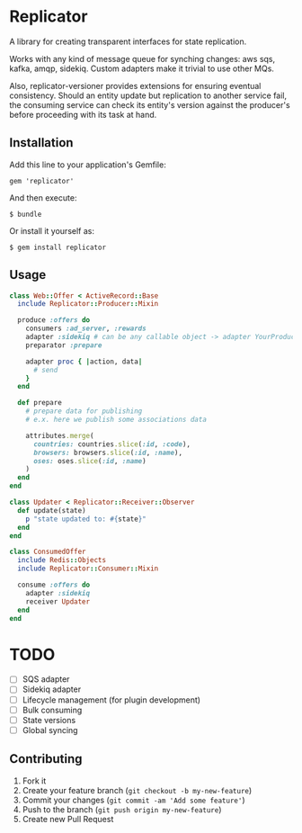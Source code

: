 # Replicator

A library for creating transparent interfaces for state replication.

Works with any kind of message queue for synching changes: aws sqs, kafka, amqp, sidekiq. Custom adapters make it trivial to use other MQs.

Also, replicator-versioner provides extensions for ensuring eventual consistency. Should an entity update but replication to another service fail, the consuming service can check its entity's version against the producer's before proceeding with its task at hand.

## Installation

Add this line to your application's Gemfile:

    gem 'replicator'

And then execute:

    $ bundle

Or install it yourself as:

    $ gem install replicator

## Usage

```ruby
class Web::Offer < ActiveRecord::Base
  include Replicator::Producer::Mixin

  produce :offers do
    consumers :ad_server, :rewards
    adapter :sidekiq # can be any callable object -> adapter YourProducerImplementation
    preparator :prepare

    adapter proc { |action, data|
      # send
    }
  end

  def prepare
    # prepare data for publishing
    # e.x. here we publish some associations data

    attributes.merge(
      countries: countries.slice(:id, :code),
      browsers: browsers.slice(:id, :name),
      oses: oses.slice(:id, :name)
    )
  end
end

class Updater < Replicator::Receiver::Observer
  def update(state)
    p "state updated to: #{state}"
  end
end

class ConsumedOffer
  include Redis::Objects
  include Replicator::Consumer::Mixin

  consume :offers do
    adapter :sidekiq
    receiver Updater
  end
end

```

# TODO

- [ ] SQS adapter
- [ ] Sidekiq adapter
- [ ] Lifecycle management (for plugin development)
- [ ] Bulk consuming
- [ ] State versions
- [ ] Global syncing

## Contributing

1. Fork it
2. Create your feature branch (`git checkout -b my-new-feature`)
3. Commit your changes (`git commit -am 'Add some feature'`)
4. Push to the branch (`git push origin my-new-feature`)
5. Create new Pull Request
